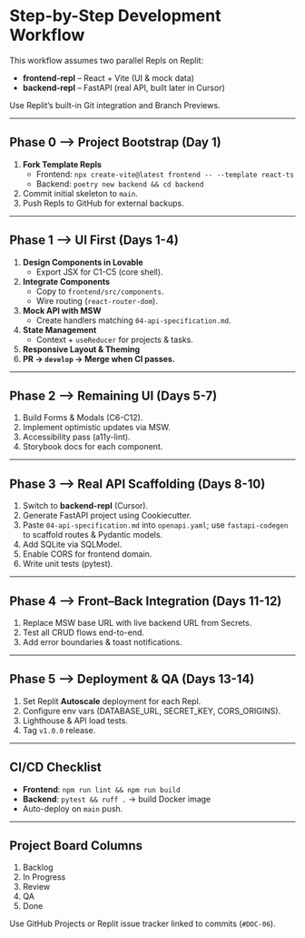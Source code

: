 # Step-by-Step Development Workflow

This workflow assumes two parallel Repls on Replit:
- **frontend-repl** – React + Vite (UI & mock data)
- **backend-repl** – FastAPI (real API, built later in Cursor)

Use Replit’s built-in Git integration and Branch Previews.

---
## Phase 0 ⟶ Project Bootstrap (Day 1)
1. **Fork Template Repls**
   - Frontend: `npx create-vite@latest frontend -- --template react-ts`
   - Backend: `poetry new backend && cd backend`
2. Commit initial skeleton to `main`.
3. Push Repls to GitHub for external backups.

---
## Phase 1 ⟶ UI First (Days 1-4)
1. **Design Components in Lovable**
   - Export JSX for C1-C5 (core shell).
2. **Integrate Components**
   - Copy to `frontend/src/components`.
   - Wire routing (`react-router-dom`).
3. **Mock API with MSW**
   - Create handlers matching `04-api-specification.md`.
4. **State Management**
   - Context + `useReducer` for projects & tasks.
5. **Responsive Layout & Theming**
6. **PR → `develop` → Merge when CI passes.**

---
## Phase 2 ⟶ Remaining UI (Days 5-7)
1. Build Forms & Modals (C6-C12).
2. Implement optimistic updates via MSW.
3. Accessibility pass (a11y-lint).
4. Storybook docs for each component.

---
## Phase 3 ⟶ Real API Scaffolding (Days 8-10)
1. Switch to **backend-repl** (Cursor).
2. Generate FastAPI project using Cookiecutter.
3. Paste `04-api-specification.md` into `openapi.yaml`; use `fastapi-codegen` to scaffold routes & Pydantic models.
4. Add SQLite via SQLModel.
5. Enable CORS for frontend domain.
6. Write unit tests (pytest).

---
## Phase 4 ⟶ Front–Back Integration (Days 11-12)
1. Replace MSW base URL with live backend URL from Secrets.
2. Test all CRUD flows end-to-end.
3. Add error boundaries & toast notifications.

---
## Phase 5 ⟶ Deployment & QA (Days 13-14)
1. Set Replit **Autoscale** deployment for each Repl.
2. Configure env vars (DATABASE_URL, SECRET_KEY, CORS_ORIGINS).
3. Lighthouse & API load tests.
4. Tag `v1.0.0` release.

---
## CI/CD Checklist
- **Frontend**: `npm run lint && npm run build`
- **Backend**: `pytest && ruff .` → build Docker image
- Auto-deploy on `main` push.

---
## Project Board Columns
1. Backlog
2. In Progress
3. Review
4. QA
5. Done

Use GitHub Projects or Replit issue tracker linked to commits (`#DOC-06`).